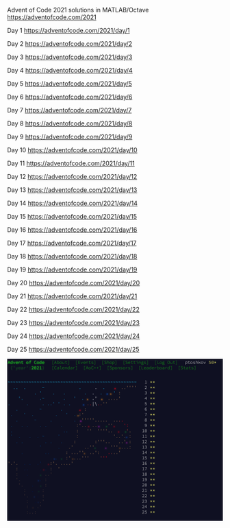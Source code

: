 Advent of Code 2021 solutions in MATLAB/Octave
https://adventofcode.com/2021

Day 1
https://adventofcode.com/2021/day/1

Day 2
https://adventofcode.com/2021/day/2

Day 3
https://adventofcode.com/2021/day/3

Day 4
https://adventofcode.com/2021/day/4

Day 5
https://adventofcode.com/2021/day/5

Day 6
https://adventofcode.com/2021/day/6

Day 7
https://adventofcode.com/2021/day/7

Day 8
https://adventofcode.com/2021/day/8

Day 9
https://adventofcode.com/2021/day/9

Day 10
https://adventofcode.com/2021/day/10

Day 11
https://adventofcode.com/2021/day/11

Day 12
https://adventofcode.com/2021/day/12

Day 13
https://adventofcode.com/2021/day/13

Day 14
https://adventofcode.com/2021/day/14

Day 15
https://adventofcode.com/2021/day/15

Day 16
https://adventofcode.com/2021/day/16

Day 17
https://adventofcode.com/2021/day/17

Day 18
https://adventofcode.com/2021/day/18

Day 19
https://adventofcode.com/2021/day/19

Day 20
https://adventofcode.com/2021/day/20

Day 21
https://adventofcode.com/2021/day/21

Day 22
https://adventofcode.com/2021/day/22

Day 23
https://adventofcode.com/2021/day/23

Day 24
https://adventofcode.com/2021/day/24

Day 25
https://adventofcode.com/2021/day/25

![](completion_full.png)
